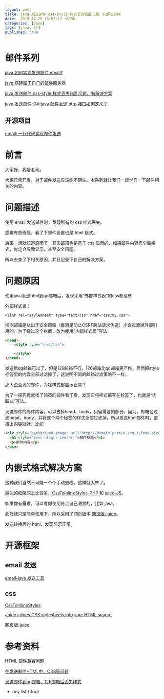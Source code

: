 ```yaml
---
layout: post
title: java 发送邮件 css-style 样式丢失错乱问题，有解决方案
date:  2019-12-25 16:57:12 +0800
categories: [Java]
tags: [java, sf]
published: true
---
```


# 邮件系列

[java 如何实现发送邮件 email?](https://houbb.github.io/2019/12/25/java-email)

[java 搭建属于自己的邮件服务器](https://houbb.github.io/2019/12/25/java-email-your-own-server)

[java 发送邮件 css-style 样式丢失错乱问题，有解决方案](https://houbb.github.io/2019/12/25/java-email-css-style)

[java 发送邮件-04-java 邮件发送 http 接口如何定义？](https://houbb.github.io/2019/12/25/java-email-04-java-http)

## 开源项目

[email: 一行代码实现邮件发送](https://github.com/houbb/email)

# 前言

大家好，我是老马。

大家日常开发，对于邮件发送应该能不陌生。本系列就让我们一起学习一下邮件相关的内容。

# 问题描述

使用 email 发送邮件时，发现所有的 css 样式丢失。

感觉有些奇怪，看了下邮件设置也是 html 格式。

后来一想就知道原因了，其实邮箱也是基于 css 显示的，如果邮件内容有全局格式，肯定会导致显示，甚至安全问题。

所以去查了下相关原因，并且记录下自己的解决方案。

# 问题原因

使用java发送html到qq邮箱后，发现采用“外部样式表”的css都没有

外部样式表：

```csshtml
<link rel="stylesheet" type="text/css" href="css/my.css">
```

推测邮箱是从出于安全策略（推测是防止CSRF跨站请求伪造）才会过滤掉外部引用的，为了绕过这个拦截，改为使用“内部样式表”写法

```html
<head>
    <style type="text/css">

    </style>
</head>
```

发送后qq邮箱可以了，但是126邮箱不行，126邮箱比qq邮箱更严格，居然把style标签里的内容全部过滤掉了，这说明不同的邮箱过滤策略不一样。

那大企业发的邮件，为啥样式都显示正常？

为了一探究竟就找了领英的邮件看了看，发现它将样式都写在标签了，也就是“内联式”写法。

发送邮件的邮件内容，可以去掉head、body，只留需要的部分，因为，邮箱会过滤head、body，并将这个两个标签的样式全部过滤掉，所以发送html邮件时，直接上内容就好，比如

```html
<div style="background-image: url('http://domain:port/a.png');font-size:14px;">
  <h1 style="text-align: center;">邮件标题</h1>
  <p>邮件内容</p>
</div>
```

# 内嵌式格式解决方案

这种我们当然不可能一个个手动去改，这样就太笨了。

类似的框架网上比较多，[CssToInlineStyles-PHP](https://github.com/tijsverkoyen/CssToInlineStyles) 和 [juice-JS](https://github.com/Automattic/juice)。

如果你有需求，可以考虑使用符合自己语言的，比如 java。

此处我只是简单使用下，所以采用了网页版本 [网页版-juice](http://automattic.github.io/juice/)。

发送转换后的 html，发现显示正常。

# 开源框架

## email 发送

[email-java 发送工具](https://github.com/houbb/email)

## css

[CssToInlineStyles](https://github.com/tijsverkoyen/CssToInlineStyles)

[Juice inlines CSS stylesheets into your HTML source.](https://github.com/Automattic/juice)

[网页版-juice](http://automattic.github.io/juice/)

# 参考资料

[HTML 邮件兼容问题](https://blog.csdn.net/young_gao/article/details/83658454)

[在发送邮件HTML中，CSS等问题](https://blog.csdn.net/fenglailea/article/details/80250570)

[发送邮件到qq邮箱、126邮箱后丢失样式](https://blog.csdn.net/wangjun5159/article/details/78626410)

* any list
{:toc}